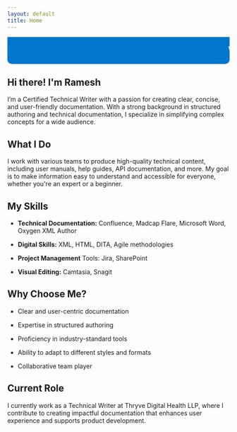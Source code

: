 ```yaml
---
layout: default
title: Home
---
```


<!-- Marquee Banner -->
<style>
.marquee-container {
  width: 100%;
  overflow: hidden;
  white-space: nowrap;
  background-color: #0077cc;
  color: white;
  padding: 1rem 0;
  font-size: 1.5rem;
  font-weight: bold;
  border-radius: 0 0 10px 10px;
}

.marquee-text {
  display: inline-block;
  padding-left: 100%;
  animation: marquee 10s linear infinite;
}

@keyframes marquee {
  0% { transform: translateX(0); }
  100% { transform: translateX(-100%); }
}
</style>

<div class="marquee-container">
  <div class="marquee-text">Welcome to My Professional Portfolio</div>
</div>


## Hi there! I'm Ramesh

I’m a Certified Technical Writer with a passion for creating clear, concise, and user-friendly documentation. With a strong background in structured authoring and technical documentation, I specialize in simplifying complex concepts for a wide audience.

## What I Do

I work with various teams to produce high-quality technical content, including user manuals, help guides, API documentation, and more. My goal is to make information easy to understand and accessible for everyone, whether you're an expert or a beginner.

## My Skills

- **Technical Documentation:** Confluence, Madcap Flare, Microsoft Word, Oxygen XML Author

- **Digital Skills:** XML, HTML, DITA, Agile methodologies

- **Project Management** Tools: Jira, SharePoint

- **Visual Editing:** Camtasia, Snagit
  
## Why Choose Me?

- Clear and user-centric documentation

- Expertise in structured authoring

- Proficiency in industry-standard tools

- Ability to adapt to different styles and formats

- Collaborative team player
  
## Current Role
I currently work as a Technical Writer at Thryve Digital Health LLP, where I contribute to creating impactful documentation that enhances user experience and supports product development.